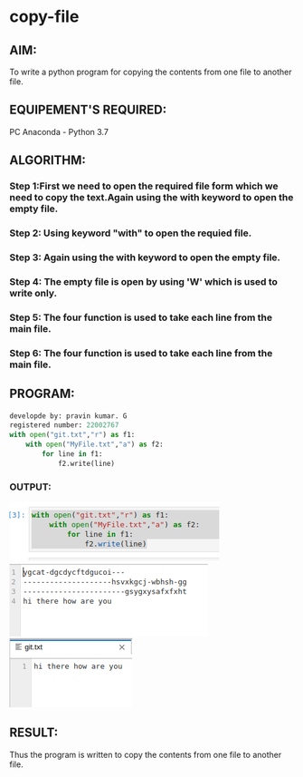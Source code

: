 # copy-file
## AIM:
To write a python program for copying the contents from one file to another file.
## EQUIPEMENT'S REQUIRED: 
PC
Anaconda - Python 3.7
## ALGORITHM: 
### Step 1:First we need to open the required file form which we need to copy the text.Again using the with keyword to open the empty file.

### Step 2: Using keyword "with" to open the requied file.
 
### Step 3: Again using the with keyword to open the empty file.

### Step 4: The empty file is open by using 'W' which is used to write only. 

### Step 5: The four function is used to take each line from the main file.

### Step 6: The four function is used to take each line from the main file.

## PROGRAM:
```python
developde by: pravin kumar. G
registered number: 22002767
with open("git.txt","r") as f1:
    with open("MyFile.txt","a") as f2:
        for line in f1:
            f2.write(line)
```            
### OUTPUT:
![output](file.png)
![output](/file1.png)
![output](/file3.png)



## RESULT:
Thus the program is written to copy the contents from one file to another file.
